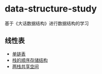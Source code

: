 # data-structure-study
基于《大话数据结构》进行数据结构的学习
## 线性表
- [单链表](https://github.com/Nate-yu/data-structure-study/blob/master/linear_list/link_list.cpp)
- [栈的顺序存储结构](https://github.com/Nate-yu/data-structure-study/blob/master/linear_list/sq_stack.cpp)
- [两栈共享空间](https://github.com/Nate-yu/data-structure-study/blob/master/linear_list/sq_double_stack.cpp)